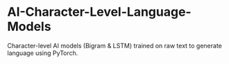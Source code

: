 # AI-Character-Level-Language-Models
Character-level AI models (Bigram & LSTM) trained on raw text to generate language using PyTorch.
